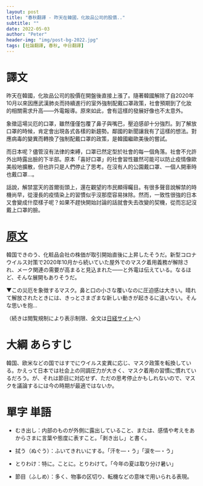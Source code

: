 ```yaml
---
layout: post
title: "春秋翻譯 - 昨天在韓國，化妝品公司的股價.."
subtitle: ""
date: 2022-05-03
author: "Peter"
header-img: "img/post-bg-2022.jpg"
tags: [社論翻譯, 春秋, 中日翻譯]
---
```


# 譯文

昨天在韓國，化妝品公司的股價在開盤後直接上漲了。隨著韓國解除了自2020年10月以來因應武漢肺炎而持續進行的室外強制配戴口罩政策，社會預期到了化妝的相關需求升高――外電報導。原來如此，會有這樣的發展好像也不太意外。

象徵這場災厄的口罩，雖然僅僅包覆了鼻子與嘴巴，壓迫感卻十分強烈。到了解放口罩的時候，肯定會出現各式各樣的新趨勢。鄰國的新聞讓我有了這樣的想法。對應病毒的變異而轉換了強制配戴口罩的政策，是韓國繼歐美後的嘗試。

而日本呢？儘管沒有法律的束縛，口罩已然定型於社會的每一個角落。社會不允許外出時露出臉的下半部。原本「喜好口罩」的社會習性雖然可能可以防止疫情像歐美般地擴散，但也許只是人們停止了思考。在沒有人的公園戴口罩、一個人開車時也戴口罩...。

話說，解禁當天的首爾街頭上，還在觀望的市民顯得矚目。有很多聲音說解禁的時機尚早，從漫長的疫情染上的習慣似乎沒那麼容易抹除。然而，一致性很強的日本又會變成什麼樣子呢？如果不趕快開始討論的話就會失去改變的契機，從而忘記沒戴上口罩的臉。

# [原文](1)
 
韓国できのう、化粧品会社の株価が取引開始直後に上昇したそうだ。新型コロナウイルス対策で2020年10月から続いていた屋外でのマスク着用義務が解除され、メーク関連の需要が高まると見込まれた――と外電は伝えている。なるほど、そんな展開もありそうだ。

▼この災厄を象徴するマスク。鼻と口の小さな覆いなのに圧迫感は大きい。晴れて解放されたときには、きっとさまざまな新しい動きが起きるに違いない。そんな思いを抱...

（続きは閲覧規制により表示制限、全文は[日経サイト](1)へ）

# 大綱 あらすじ

韓国、欧米などの国ではすでにウイルス変異に応じ、マスク政策を転換している。かえって日本では社会上の同調圧力が大きく、マスク着用の習慣に慣れているだろう。が、それは節目に対応せず、ただの思考停止かもしれないので、マスクを議論するには今の時期が最適ではないか。

# 單字 単語

- むき出し：内部のものが外側に露出していること、または、感情や考えをあからさまに言葉や態度に表すこと。「剥き出し」と書く。

- 拭う（ぬぐう）：ふいてきれいにする。「汗を—・う」「涙を—・う」

- とりわけ：特に。ことに。とりわけて。「今年の夏は取り分け暑い」

- 節目（ふしめ）：多く、物事の区切り、転機などの意味で用いられる表現。


[1]: https://www.nikkei.com/article/DGKKZO60511330T00C22A5MM8000/